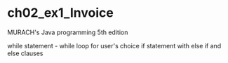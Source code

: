 # ch02_ex1_Invoice

MURACH's Java programming 5th edition

while statement - while loop for user's choice
if statement with else if and else clauses
